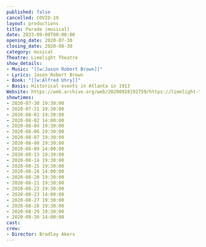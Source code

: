 ```yaml
---
published: false
cancelled: COVID-19
layout: productions
title: Parade (musical)
date: 2023-09-08T00:00:00
opening_date: 2020-07-30
closing_date: 2020-08-30
category: musical
Theatre: Limelight Theatre
show_details:
- Music: "[[w:Jason Robert Brown]]"
- Lyrics: Jason Robert Brown
- Book: "[[w:Alfred Uhry]]"
- Basis: Historical events in Atlanta in 1913
Website: https://web.archive.org/web/20200928192759/https://limelight-theatre.org/shows/
showtimes:
- 2020-07-30 19:30:00
- 2020-07-31 19:30:00
- 2020-08-01 19:30:00
- 2020-08-02 14:00:00
- 2020-08-04 19:30:00
- 2020-08-06 19:30:00
- 2020-08-07 19:30:00
- 2020-08-08 19:30:00
- 2020-08-09 14:00:00
- 2020-08-13 19:30:00
- 2020-08-14 19:30:00
- 2020-08-15 19:30:00
- 2020-08-16 14:00:00
- 2020-08-20 19:30:00
- 2020-08-21 19:30:00
- 2020-08-22 19:30:00
- 2020-08-23 14:00:00
- 2020-08-27 19:30:00
- 2020-08-28 19:30:00
- 2020-08-29 19:30:00
- 2020-08-30 14:00:00
cast:
crew:
- Director: Bradley Akers
---
```

  

